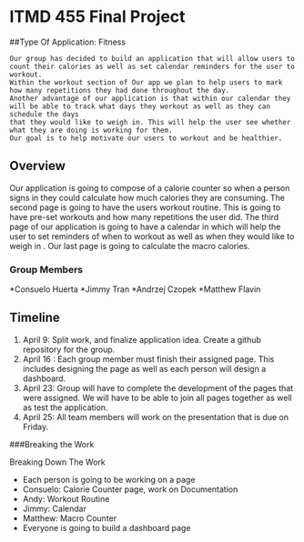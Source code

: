 # ITMD 455 Final Project

##Type Of Application: Fitness
```
Our group has decided to build an application that will allow users to count their calories as well as set calendar reminders for the user to workout. 
Within the workout section of Our app we plan to help users to mark how many repetitions they had done throughout the day. 
Another advantage of our application is that within our calendar they will be able to track what days they workout as well as they can schedule the days 
that they would like to weigh in. This will help the user see whether what they are doing is working for them.
Our goal is to help motivate our users to workout and be healthier. 
```
## Overview

Our application is going to compose of a calorie counter so when a person signs in they could calculate how much calories they are consuming. 
The second page is going to have the users workout routine. This is going to have pre-set workouts and how many repetitions the user did. 
The third page of our application is going to have a calendar in which will help the user to set reminders of when to workout as well as when they would like to weigh in . 
Our last page is going to calculate the macro calories. 



### Group Members 

*Consuelo Huerta
*Jimmy Tran
*Andrzej Czopek
*Matthew Flavin

## Timeline 

1.	April 9: Split work, and finalize application idea. Create a github repository for the group.
2.	April 16 : Each group member must finish their assigned page. This includes designing the page as well as each person will design a dashboard.
3.	April 23: Group will have to complete the development of the pages that were assigned. We will have to be able to join all pages together as well as test the application.
4.	April 25: All team members will work on the presentation that is due on Friday.



###Breaking the Work 

Breaking Down The Work
*	Each person is going to be working on a page 
*	Consuelo: Calorie Counter page, work on Documentation 
*	Andy: Workout Routine
*	Jimmy: Calendar
*	Matthew: Macro Counter
*	Everyone is going to build a dashboard page 




